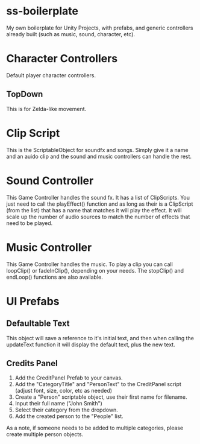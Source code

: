 # ss-boilerplate
My own boilerplate for Unity Projects, with prefabs, and generic controllers already built (such as music, sound, character, etc).

# Character Controllers
Default player character controllers.

## TopDown
This is for Zelda-like movement.

# Clip Script
This is the ScriptableObject for soundfx and songs. Simply give it a name and an auido clip and the sound and music controllers can handle the rest.

# Sound Controller
This Game Controller handles the sound fx. It has a list of ClipScripts. You just need to call the playEffect() function and as long as their is a ClipScript (from the list) that has a name that matches it will play the effect. It will scale up the number of audio sources to match the number of effects that need to be played.

# Music Controller
This Game Controller handles the music. To play a clip you can call loopClip() or fadeInClip(), depending on your needs. The stopClip() and endLoop() functions are also available.

# UI Prefabs

## Defaultable Text
This object will save a reference to it's initial text, and then when calling the updateText function it will display the default text, plus the new text.

## Credits Panel
1. Add the CreditPanel Prefab to your canvas.
2. Add the "CategoryTitle" and "PersonText" to the CreditPanel script (adjust font, size, color, etc as needed)
3. Create a "Person" scriptable object, use their first name for filename.
4. Input their full name ("John Smith")
5. Select their category from the dropdown.
6. Add the created person to the "People" list.

As a note, if someone needs to be added to multiple categories, please create multiple person objects.
